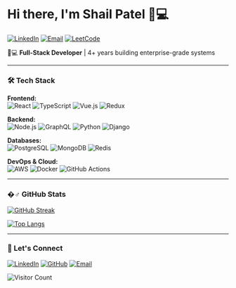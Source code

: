 # Hi there, I'm Shail Patel 👨💻

[![LinkedIn](https://img.shields.io/badge/LinkedIn-%230077B5.svg?style=for-the-badge&logo=linkedin&logoColor=white)](https://linkedin.com/in/shailpatel36)
[![Email](https://img.shields.io/badge/Email-D14836?style=for-the-badge&logo=gmail&logoColor=white)](mailto:shailpatel1312@gmail.com)
[![LeetCode](https://img.shields.io/badge/LeetCode-000000?style=for-the-badge&logo=LeetCode&logoColor=#d16c06)](https://leetcode.com/shailpatel36)

👨💻 **Full-Stack Developer** | 4+ years building enterprise-grade systems  

---

### 🛠️ Tech Stack

**Frontend:**  
![React](https://img.shields.io/badge/React-20232A?style=for-the-badge&logo=react&logoColor=61DAFB)
![TypeScript](https://img.shields.io/badge/TypeScript-007ACC?style=for-the-badge&logo=typescript&logoColor=white)
![Vue.js](https://img.shields.io/badge/Vue.js-4FC08D?style=for-the-badge&logo=vuedotjs&logoColor=white)
![Redux](https://img.shields.io/badge/Redux-764ABC?style=for-the-badge&logo=redux&logoColor=white)

**Backend:**  
![Node.js](https://img.shields.io/badge/Node.js-43853D?style=for-the-badge&logo=node.js&logoColor=white)
![GraphQL](https://img.shields.io/badge/GraphQL-E10098?style=for-the-badge&logo=graphql&logoColor=white)
![Python](https://img.shields.io/badge/Python-3776AB?style=for-the-badge&logo=python&logoColor=white)
![Django](https://img.shields.io/badge/Django-092E20?style=for-the-badge&logo=django&logoColor=white)

**Databases:**  
![PostgreSQL](https://img.shields.io/badge/PostgreSQL-316192?style=for-the-badge&logo=postgresql&logoColor=white)
![MongoDB](https://img.shields.io/badge/MongoDB-4EA94B?style=for-the-badge&logo=mongodb&logoColor=white)
![Redis](https://img.shields.io/badge/Redis-DC382D?style=for-the-badge&logo=redis&logoColor=white)

**DevOps & Cloud:**  
![AWS](https://img.shields.io/badge/AWS-%23FF9900.svg?style=for-the-badge&logo=amazon-aws&logoColor=white)
![Docker](https://img.shields.io/badge/Docker-2CA5E0?style=for-the-badge&logo=docker&logoColor=white)
![GitHub Actions](https://img.shields.io/badge/GitHub_Actions-2088FF?style=for-the-badge&logo=github-actions&logoColor=white)

---

### �♂️ GitHub Stats

[![GitHub Streak](https://streak-stats.demolab.com?user=shailpatel36&theme=dark)](https://git.io/streak-stats)

[![Top Langs](https://github-readme-stats.vercel.app/api/top-langs/?username=shailpatel36&layout=compact&theme=vision-friendly-dark)](https://github.com/anuraghazra/github-readme-stats)

---

### 🤝 Let's Connect

[![LinkedIn](https://img.shields.io/badge/LinkedIn-Connect-blue?style=for-the-badge)](https://linkedin.com/in/shailpatel36)
[![GitHub](https://img.shields.io/badge/GitHub-Follow-181717?style=for-the-badge&logo=github)](https://github.com/shailpatel36)
[![Email](https://img.shields.io/badge/Email-Contact%20Me-critical?style=for-the-badge&logo=gmail)](mailto:shailpatel1312@gmail.com)

![Visitor Count](https://komarev.com/ghpvc/?username=shailpatel36&style=flat-square&color=blueviolet)

